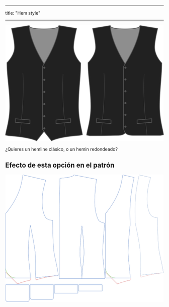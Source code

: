 - - -
title: "Hem style"
- - -

![Estilo del dobladillo](hemstyle.svg)

¿Quieres un hemline clásico, o un hemin redondeado?

## Efecto de esta opción en el patrón

![Esta imagen muestra el efecto de esta opción superponiendo varias variantes que tienen un valor diferente para esta opción](wahid_hemstyle_sample.svg "Efecto de esta opción en el patrón")
